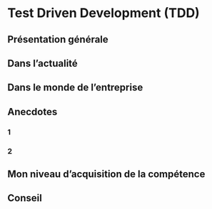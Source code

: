 # Test Driven Development (TDD)

## Présentation générale
## Dans l’actualité
## Dans le monde de l’entreprise
## Anecdotes
### 1
### 2
## Mon niveau d’acquisition de la compétence
## Conseil
